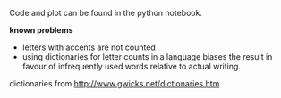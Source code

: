 Code and plot can be found in the python notebook. 

**known problems** 
- letters with accents are not counted
- using dictionaries for letter counts in a language biases the result in favour of infrequently used words relative to actual writing.


dictionaries from http://www.gwicks.net/dictionaries.htm
